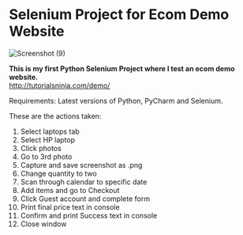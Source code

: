 # Selenium Project for Ecom Demo Website

![Screenshot (9)](https://user-images.githubusercontent.com/45835546/226153233-df8817f7-209a-4f21-9e29-3ef20fd35638.png)

**This is my first Python Selenium Project where I test an ecom demo website.**\
http://tutorialsninja.com/demo/

Requirements: Latest versions of Python, PyCharm and Selenium.

These are the actions taken:

1) Select laptops tab
2) Select HP laptop
3) Click photos
4) Go to 3rd photo
5) Capture and save screenshot as .png
6) Change quantity to two
7) Scan through calendar to specific date
8) Add items and go to Checkout
9) Click Guest account and complete form
10) Print final price text in console
11) Confirm and print Success text in console
12) Close window
